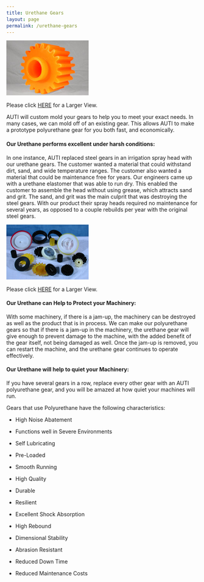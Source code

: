```yaml
---
title: Urethane Gears
layout: page
permalink: /urethane-gears
---
```


![Urethane Gear](/img/GEAR3.jpg)

Please click [HERE](/img/GEAR6.jpg) for a Larger View.

AUTI will custom mold your gears to help you to meet your exact needs. In many cases, we can mold off of an existing gear. This allows AUTI to make a prototype polyurethane gear for you both fast, and economically.

#### Our Urethane performs excellent under harsh conditions:

In one instance, AUTI replaced steel gears in an irrigation spray head with our urethane gears. The customer wanted a material that could withstand dirt, sand, and wide temperature ranges. The customer also wanted a material that could be maintenance free for years. Our engineers came up with a urethane elastomer that was able to run dry. This enabled the customer to assemble the head without using grease, which attracts sand and grit. The sand, and grit was the main culprit that was destroying the steel gears. With our product their spray heads required no maintenance for several years, as opposed to a couple rebuilds per year with the original steel gears.

![Various Polyurethane Machine Gears](/img/SeGEARS.jpg)

Please click [HERE](/img/eGEARS.jpg) for a Larger View.

#### Our Urethane can Help to Protect your Machinery:

With some machinery, if there is a jam-up, the machinery can be destroyed as well as the product that is in process. We can make our polyurethane gears so that if there is a jam-up in the machinery, the urethane gear will give enough to prevent damage to the machine, with the added benefit of the gear itself, not being damaged as well. Once the jam-up is removed, you can restart the machine, and the urethane gear continues to operate effectively.

#### Our Urethane will help to quiet your Machinery:

If you have several gears in a row, replace every other gear with an AUTI polyurethane gear, and you will be amazed at how quiet your machines will run.

Gears that use Polyurethane have the following characteristics:

- High Noise Abatement

- Functions well in Severe Environments

- Self Lubricating

- Pre-Loaded

- Smooth Running

- High Quality

- Durable

- Resilient

- Excellent Shock Absorption

- High Rebound

- Dimensional Stability

- Abrasion Resistant

- Reduced Down Time

- Reduced Maintenance Costs
